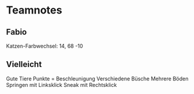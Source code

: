 # Teamnotes

## Fabio

Katzen-Farbwechsel:
14, 68 -10

## Vielleicht

Gute Tiere
Punkte = Beschleunigung
Verschiedene Büsche
Mehrere Böden
Springen mit Linksklick
Sneak mit Rechtsklick
